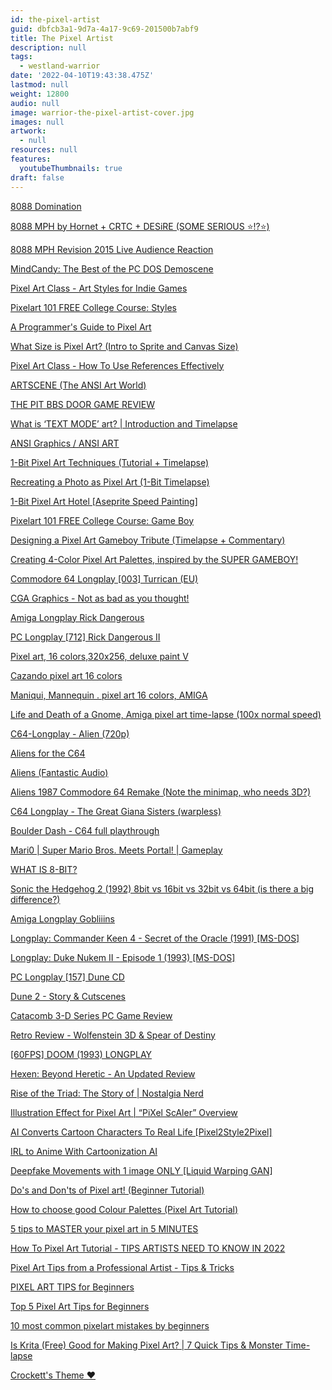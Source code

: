 ```yaml
---
id: the-pixel-artist
guid: dbfcb3a1-9d7a-4a17-9c69-201500b7abf9
title: The Pixel Artist
description: null
tags:
  - westland-warrior
date: '2022-04-10T19:43:38.475Z'
lastmod: null
weight: 12800
audio: null
image: warrior-the-pixel-artist-cover.jpg
images: null
artwork:
  - null
resources: null
features:
  youtubeThumbnails: true
draft: false
---
```


[8088 Domination](https://www.youtube.com/watch?v=MWdG413nNkI "Play Video")

[8088 MPH by Hornet + CRTC + DESiRE (SOME SERIOUS ⭐!?⭐)](https://www.youtube.com/watch?v=yHXx3orN35Y "Play Video")

[8088 MPH Revision 2015 Live Audience Reaction](https://www.youtube.com/watch?v=gdb3AQ14iVc "Play Video")

[MindCandy: The Best of the PC DOS Demoscene](https://www.youtube.com/watch?v=SJKRFd4J_1w "Play Video")

[Pixel Art Class - Art Styles for Indie Games](https://www.youtube.com/watch?v=LfTiws-0Vss "Play Video")

[Pixelart 101 FREE College Course: Styles](https://www.youtube.com/watch?v=peUx7xoU0F8 "Play Video")

[A Programmer's Guide to Pixel Art](https://www.youtube.com/watch?v=4cYAkHfh9wM "Play Video")

[What Size is Pixel Art? (Intro to Sprite and Canvas Size)](https://www.youtube.com/watch?v=ad-3dn2qUUs "Play Video")

[Pixel Art Class - How To Use References Effectively](https://www.youtube.com/watch?v=xbi6e8vQ_kY "Play Video")

[ARTSCENE (The ANSI Art World)](https://www.youtube.com/watch?v=oQrBbm5ZMlo "Play Video")

[THE PIT BBS DOOR GAME REVIEW](https://www.youtube.com/watch?v=iK69uCBtI18 "Play Video")

[What is ‘TEXT MODE’ art? | Introduction and Timelapse](https://www.youtube.com/watch?v=6iSNinCzKTw "Play Video")

[ANSI Graphics / ANSI ART](https://www.youtube.com/watch?v=XZ0rjUY7DDk "Play Video")

[1-Bit Pixel Art Techniques (Tutorial + Timelapse)](https://www.youtube.com/watch?v=0BZwEoj50uw "Play Video")

[Recreating a Photo as Pixel Art (1-Bit Timelapse)](https://www.youtube.com/watch?v=RYegmXyKoWQ "Play Video")

[1-Bit Pixel Art Hotel \[Aseprite Speed Painting\]](https://www.youtube.com/watch?v=T9GxuwmiF1A "Play Video")

[Pixelart 101 FREE College Course: Game Boy](https://www.youtube.com/watch?v=mNGnQMPUFxw "Play Video")

[Designing a Pixel Art Gameboy Tribute (Timelapse + Commentary)](https://www.youtube.com/watch?v=GDfDWwaO79w "Play Video")

[Creating 4-Color Pixel Art Palettes, inspired by the SUPER GAMEBOY!](https://www.youtube.com/watch?v=PdXpUIATzO0 "Play Video")

[Commodore 64 Longplay \[003\] Turrican (EU)](https://www.youtube.com/watch?v=jqVXuBfEW-g "Play Video")

[CGA Graphics - Not as bad as you thought!](https://www.youtube.com/watch?v=niKblgZupOc "Play Video")

[Amiga Longplay Rick Dangerous](https://www.youtube.com/watch?v=VDmJNcYLbuQ "Play Video")

[PC Longplay \[712\] Rick Dangerous II](https://www.youtube.com/watch?v=e5xvKCbywRI "Play Video")

[Pixel art, 16 colors,320x256, deluxe paint V](https://www.youtube.com/watch?v=FOfl_UogUvw "Play Video")

[Cazando pixel art 16 colors](https://www.youtube.com/watch?v=Va0OttakILE "Play Video")

[Maniqui, Mannequin . pixel art 16 colors, AMIGA](https://www.youtube.com/watch?v=98-88AEmldg "Play Video")

[Life and Death of a Gnome, Amiga pixel art time-lapse (100x normal speed)](https://www.youtube.com/watch?v=OKL1rYQo6jc "Play Video")

[C64-Longplay - Alien (720p)](https://www.youtube.com/watch?v=sgJbs6EGGXg "Play Video")

[Aliens for the C64](https://www.youtube.com/watch?v=ZLUZX5rl1kk "Play Video")

[Aliens (Fantastic Audio)](https://www.youtube.com/watch?v=YKq1b9CzToE "Play Video")

[Aliens 1987 Commodore 64 Remake (Note the minimap, who needs 3D?)](https://www.youtube.com/watch?v=UavprM3KBZQ "Play Video")

[C64 Longplay - The Great Giana Sisters (warpless)](https://www.youtube.com/watch?v=8teXm6723-g "Play Video")

[Boulder Dash - C64 full playthrough](https://www.youtube.com/watch?v=cfIILWnY-MU "Play Video")

[Mari0 | Super Mario Bros. Meets Portal! | Gameplay](https://www.youtube.com/watch?v=PHWEhAE3cZo "Play Video")

[WHAT IS 8-BIT?](https://www.youtube.com/watch?v=QaIoW1aL9GE "Play Video")

[Sonic the Hedgehog 2 (1992) 8bit vs 16bit vs 32bit vs 64bit (is there a big difference?)](https://www.youtube.com/watch?v=64DOay5ZTSI "Play Video")

[Amiga Longplay Gobliiins](https://www.youtube.com/watch?v=0paMeIy8Y2A "Play Video")

[Longplay: Commander Keen 4 - Secret of the Oracle (1991) \[MS-DOS\]](https://www.youtube.com/watch?v=iKHUOKVzo0Q "Play Video")

[Longplay: Duke Nukem II - Episode 1 (1993) \[MS-DOS\]](https://www.youtube.com/watch?v=tofpXhxv64U "Play Video")

[PC Longplay \[157\] Dune CD](https://www.youtube.com/watch?v=L3NcFEvc4yk "Play Video")

[Dune 2 - Story & Cutscenes](https://www.youtube.com/watch?v=Dbx9mbhKjW0 "Play Video")

[Catacomb 3-D Series PC Game Review](https://www.youtube.com/watch?v=xG1oYjG5Bg8 "Play Video")

[Retro Review - Wolfenstein 3D & Spear of Destiny](https://www.youtube.com/watch?v=4JWoNrjUMLA "Play Video")

[\[60FPS\] DOOM (1993) LONGPLAY](https://www.youtube.com/watch?v=iFnOLFd_ByQ "Play Video")

[Hexen: Beyond Heretic - An Updated Review](https://www.youtube.com/watch?v=8l9d0_dovCc "Play Video")

[Rise of the Triad: The Story of | Nostalgia Nerd](https://www.youtube.com/watch?v=mp8e-M5OgmI "Play Video")

[Illustration Effect for Pixel Art | “PiXel ScAler” Overview](https://www.youtube.com/watch?v=QDExYoI4qu0 "Play Video")

[AI Converts Cartoon Characters To Real Life \[Pixel2Style2Pixel\]](https://www.youtube.com/watch?v=g-N8lfceclI "Play Video")

[IRL to Anime With Cartoonization AI](https://www.youtube.com/watch?v=KRE4QZAXYu4 "Play Video")

[Deepfake Movements with 1 image ONLY \[Liquid Warping GAN\]](https://www.youtube.com/watch?v=Zkrcx3_DtCw "Play Video")

[Do's and Don'ts of Pixel art! (Beginner Tutorial)](https://www.youtube.com/watch?v=SZXg7rexa2k "Play Video")

[How to choose good Colour Palettes (Pixel Art Tutorial)](https://www.youtube.com/watch?v=uUdMb8Bb2II "Play Video")

[5 tips to MASTER your pixel art in 5 MINUTES](https://www.youtube.com/watch?v=gu0zx0REV0U "Play Video")

[How To Pixel Art Tutorial - TIPS ARTISTS NEED TO KNOW IN 2022](https://www.youtube.com/watch?v=kJ5kmkVb6as "Play Video")

[Pixel Art Tips from a Professional Artist - Tips & Tricks](https://www.youtube.com/watch?v=cdoWiJANr_U "Play Video")

[PIXEL ART TIPS for Beginners](https://www.youtube.com/watch?v=4tW6T2nG6Xk "Play Video")

[Top 5 Pixel Art Tips for Beginners](https://www.youtube.com/watch?v=0Qhqt1_xpUc "Play Video")

[10 most common pixelart mistakes by beginners](https://www.youtube.com/watch?v=R44hZgtqMI8 "Play Video")

[Is Krita (Free) Good for Making Pixel Art? | 7 Quick Tips & Monster Time-lapse](https://www.youtube.com/watch?v=wCUQXW_xuz0 "Play Video")

[Crockett's Theme ❤️](https://www.youtube.com/watch?v=7AqTB30d-Mc "Play Video")

